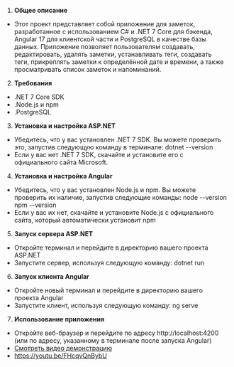 
1. **Общее описание**
 + Этот проект представляет собой приложение для заметок, разработанное с использованием C# и .NET 7 Core для бэкенда, Angular 17 для клиентской части и PostgreSQL в качестве базы данных. Приложение позволяет пользователям создавать, редактировать, удалять заметки, устанавливать теги, создавать теги, прикреплять заметки к определённой дате и времени, а также просматривать список заметок и напоминаний.
 
2. **Требования**
 + .NET 7 Core SDK
 + .Node.js и npm
 + .PostgreSQL 
   
3. **Установка и настройка ASP.NET**
 + Убедитесь, что у вас установлен .NET 7 SDK. Вы можете проверить это, запустив следующую команду в терминале: dotnet --version
 + Если у вас нет .NET 7 SDK, скачайте и установите его с официального сайта Microsoft.
 
4. **Установка и настройка Angular**
 + Убедитесь, что у вас установлен Node.js и npm. Вы можете проверить их наличие, запустив следующие команды:
 node --version 
 npm --version
 + Если у вас их нет, скачайте и установите Node.js с официального сайта, который автоматически установит npm
 	
5. **Запуск сервера ASP.NET**
 + Откройте терминал и перейдите в директорию вашего проекта ASP.NET
 + Запустите сервер, используя следующую команду:
 dotnet run

6. **Запуск клиента Angular**
 + Откройте новый терминал и перейдите в директорию вашего проекта Angular
 + Запустите клиент, используя следующую команду:
 ng serve

7. **Использование приложения**
 + Откройте веб-браузер и перейдите по адресу http://localhost:4200 (или по адресу, указанному в терминале после запуска Angular)
 + [Смотреть видео демонстрацию](https://youtu.be/FHcqvQnBybU)
 + https://youtu.be/FHcqvQnBybU
